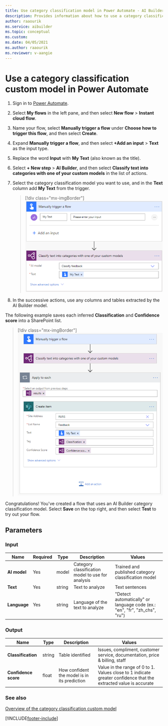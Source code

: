 ```yaml
---
title: Use category classification model in Power Automate - AI Builder | Microsoft Docs
description: Provides information about how to use a category classification model in Power Automate.
author: raaourik
ms.service: aibuilder
ms.topic: conceptual
ms.custom: 
ms.date: 04/05/2021
ms.author: raaourik
ms.reviewer: v-aangie
---
```



# Use a category classification custom model in Power Automate

1. Sign in to [Power Automate](https://flow.microsoft.com/).

1. Select **My flows** in the left pane, and then select **New flow** > **Instant cloud flow**.

1. Name your flow, select **Manually trigger a flow** under **Choose how to trigger this flow**, and then select **Create**.

1. Expand **Manually trigger a flow**, and then select **+Add an input** > **Text** as the input type.

1. Replace the word **Input** with **My Text** (also known as the title).

1. Select **+ New step** > **AI Builder**, and then select **Classify text into categories with one of your custom models** in the list of actions.

1. Select the category classification model you want to use, and in the **Text** column add **My Text** from the trigger.

    > [!div class="mx-imgBorder"]
    > ![Select model content.](media/flow-ccc-overview.png "Select model content")

1. In the successive actions, use any columns and tables extracted by the AI Builder model.

The following example saves each inferred **Classification** and **Confidence score** into a SharePoint list.

> [!div class="mx-imgBorder"]
> ![Category classification flow example.](media/flow-ccc-example.png "Category classification flow example")

Congratulations! You've created a flow that uses an AI Builder category classification model. Select **Save** on the top right, and then select **Test** to try out your flow.

## Parameters
### Input
|Name |Required |Type |Description |Values |
|---------|---------|---------|---------|---------|
|**AI model** |Yes |model |Category classification model to use for analysis|Trained and published category classification model |
|**Text** |Yes |string |Text to analyze|Text sentences |
|**Language** |Yes |string |Language of the text to analyze|"Detect automatically" or language code (ex.: "en", "fr", "zh_chs", "ru") |


### Output
|Name |Type |Description |Values |
|---------|---------|---------|---------|
|**Classification** |string |Table identified|Issues, compliment, customer service, documentation, price & billing, staff |
|**Confidence score** |float |How confident the model is in its prediction|Value in the range of 0 to 1. Values close to 1 indicate greater confidence that the extracted value is accurate |

### See also

[Overview of the category classification custom model](text-classification-overview.md)

[!INCLUDE[footer-include](includes/footer-banner.md)]